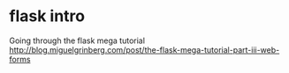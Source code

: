 # flask intro

Going through the flask mega tutorial
http://blog.miguelgrinberg.com/post/the-flask-mega-tutorial-part-iii-web-forms
